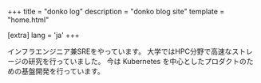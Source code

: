 +++
title = "donko log"
description = "donko blog site"
template = "home.html"

[extra]
lang = 'ja'
+++

インフラエンジニア兼SREをやっています。
大学ではHPC分野で高速なストレージの研究を行っていました。
今は Kubernetes を中心としたプロダクトのための基盤開発を行っています。
